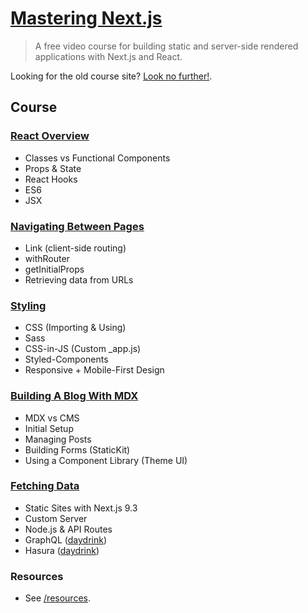 # [Mastering Next.js](https://masteringnextjs.com/)

> A free video course for building static and server-side rendered applications with Next.js and React.

Looking for the old course site? [Look no further!](https://github.com/leerob/mastering-nextjs-old-site).

## Course

### [React Overview](/course/react)

- Classes vs Functional Components
- Props & State
- React Hooks
- ES6
- JSX

### [Navigating Between Pages](/course/navigation)

- Link (client-side routing)
- withRouter
- getInitialProps
- Retrieving data from URLs

### [Styling](/course/styling)

- CSS (Importing & Using)
- Sass
- CSS-in-JS (Custom \_app.js)
- Styled-Components
- Responsive + Mobile-First Design

### [Building A Blog With MDX](/course/mdx)

- MDX vs CMS
- Initial Setup
- Managing Posts
- Building Forms (StaticKit)
- Using a Component Library (Theme UI)

### [Fetching Data](/course/fetching-data)

- Static Sites with Next.js 9.3
- Custom Server
- Node.js & API Routes
- GraphQL ([daydrink](https://github.com/leerob/daydrink))
- Hasura ([daydrink](https://github.com/leerob/daydrink))

### Resources

- See [/resources](https://masteringnextjs.com/resources).

